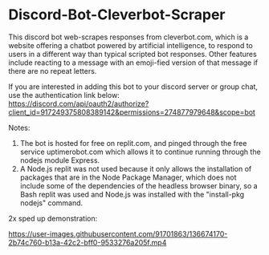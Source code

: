 # Discord-Bot-Cleverbot-Scraper
This discord bot web-scrapes responses from cleverbot.com, which is a website offering a chatbot powered by artificial intelligence, to respond to users in a different way than  typical scripted bot responses. Other features include reacting to a message with an emoji-fied version of that message if there are no repeat letters.

If you are interested in adding this bot to your discord server or group chat, use the authentication link below:
https://discord.com/api/oauth2/authorize?client_id=917249375808389142&permissions=274877979648&scope=bot

Notes:
1. The bot is hosted for free on replit.com, and pinged through the free service uptimerobot.com which allows it to continue running through the nodejs module Express.
2. A Node.js replit was not used because it only allows the installation of packages that are in the Node Package Manager, which does not include some of the dependencies of the headless browser binary, so a Bash replit was used and Node.js was installed with the "install-pkg nodejs" command.

2x sped up demonstration:

https://user-images.githubusercontent.com/91701863/136674170-2b74c760-b13a-42c2-bff0-9533276a205f.mp4
